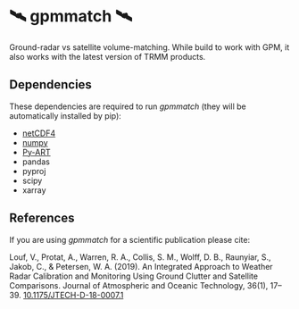 # 🛰️ gpmmatch 🛰️

Ground-radar vs satellite volume-matching. While build to work with GPM, it also works with the latest version of TRMM products.

## Dependencies

These dependencies are required to run *gpmmatch* (they will be automatically installed by pip):

- [netCDF4](https://github.com/Unidata/netcdf4-python)
- [numpy](https://www.numpy.org/)
- [Py-ART](https://github.com/ARM-DOE/pyart)
- pandas
- pyproj
- scipy
- xarray

## References

If you are using *gpmmatch* for a scientific publication please cite:

Louf, V., Protat, A., Warren, R. A., Collis, S. M., Wolff, D. B., Raunyiar, S., Jakob, C., & Petersen, W. A. (2019). An Integrated Approach to Weather Radar Calibration and Monitoring Using Ground Clutter and Satellite Comparisons. Journal of Atmospheric and Oceanic Technology, 36(1), 17–39. [10.1175/JTECH-D-18-0007.1](https://doi.org/10.1175/JTECH-D-18-0007.1)

<!-- Warren, R. A., Protat, A., Siems, S. T., Ramsay, H. A., Louf, V., Manton, M. J., & Kane, T. A. (2018). Calibrating Ground-Based Radars against TRMM and GPM. Journal of Atmospheric and Oceanic Technology, 35(2), 323–346. [10.1175/JTECH-D-17-0128.1](https://doi.org/10.1175/JTECH-D-17-0128.1) -->
